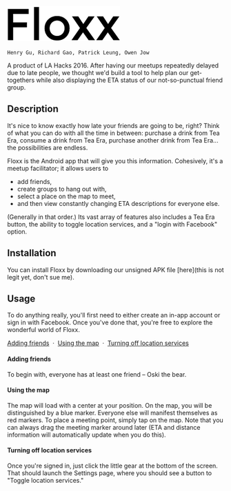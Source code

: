 ![Floxx logo](https://raw.githubusercontent.com/ohjay/Floxx/master/logo.png)

`Henry Gu, Richard Gao, Patrick Leung, Owen Jow`

A product of LA Hacks 2016. After having our meetups repeatedly delayed due to late people, we thought we'd build a tool to help plan our get-togethers while also displaying the ETA status of our not-so-punctual friend group.

## Description
It's nice to know exactly how late your friends are going to be, right? Think of what you can do with all the time in between: purchase a drink from Tea Era, consume a drink from Tea Era, purchase another drink from Tea Era... the possibilities are endless. 

Floxx is the Android app that will give you this information. Cohesively, it's a meetup facilitator; it allows users to 

- add friends,
- create groups to hang out with,
- select a place on the map to meet,
- and then view constantly changing ETA descriptions for everyone else.

(Generally in that order.) Its vast array of features also includes a Tea Era button, the ability to toggle location services, and a "login with Facebook" option.

## Installation
You can install Floxx by downloading our unsigned APK file [here](this is not legit yet, don't sue me).

## Usage
To do anything really, you'll first need to either create an in-app account or sign in with Facebook. Once you've done that, you're free to explore the wonderful world of Floxx.

[Adding friends](#adding-friends) &nbsp;&middot;&nbsp; [Using the map](#using-the-map) &nbsp;&middot;&nbsp; [Turning off location services](#turning-off-location-services)

#### Adding friends
To begin with, everyone has at least one friend – Oski the bear.

#### Using the map
The map will load with a center at your position. On the map, you will be distinguished by a blue marker. Everyone else will manifest themselves as red markers. To place a meeting point, simply tap on the map. Note that you can always drag the meeting marker around later (ETA and distance information will automatically update when you do this).

#### Turning off location services
Once you're signed in, just click the little gear at the bottom of the screen. That should launch the Settings page, where you should see a button to "Toggle location services."
